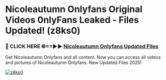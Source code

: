 # Nicoleautumn Onlyfans Original Videos 0nlyFans Leaked - Files Updated! (z8ks0)

<h3>🔴 CLICK HERE 🌐==►► <a href="https://tinyurl.com/ehrbuxhb" rel="nofollow">Nicoleautumn Onlyfans Updated Files</a></h3>

Get Nicoleautumn Onlyfans and all content. Now you can access all videos and pictures of Nicoleautumn Onlyfans. New Updated Files 2025!

[![z8ks0](https://i.imgur.com/lVYEuWS.gif)](https://tinyurl.com/ehrbuxhb)
